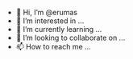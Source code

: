 - 👋 Hi, I’m @erumas
- 👀 I’m interested in ...
- 🌱 I’m currently learning ...
- 💞️ I’m looking to collaborate on ...
- 📫 How to reach me ...

<!---
erumas/erumas is a ✨ special ✨ repository because its `README.md` (this file) appears on your GitHub profile.
You can click the Preview link to take a look at your changes.
--->
